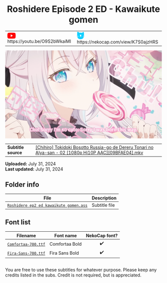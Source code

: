 
<h1 align='center'>Roshidere Episode 2 ED - Kawaikute gomen</h1>

<table align='center'>
    <tr>
        <td> <img src='../.img/youtube.svg' alt='YouTube' width=27 align='center'> &nbsp https://youtu.be/O9S2bWkaiMI </td>
        <td> <img src='../.img/nekocap.svg' alt='NekoCap' width=23 align='center'> &nbsp https://nekocap.com/view/K7S0ajzHRS </td>
    </tr>
</table>

[![](./preview.webp)](https://www.youtube.com/watch?v=O9S2bWkaiMI&nekocap=K7S0ajzHRS)

<table align='center'>
    <tr>
        <!-- Translation -->
        <td><b>Subtitle source</b></td>
        <!--  [[Chihiro] Tokidoki Bosotto Russia-go de Dereru Tonari no Alya-san - 02 [1080p Hi10P AAC][09BFAE04].mkv](https://nyaa.si/view/1847496) -->
        <td><a href="https://nyaa.si/view/1847496">[Chihiro] Tokidoki Bosotto Russia-go de Dereru Tonari no Alya-san - 02 [1080p Hi10P AAC][09BFAE04].mkv</a></td>
    </tr>
</table>

**Uploaded:** July 31, 2024  
**Last updated:** July 31, 2024

<!-- Description goes here -->

## Folder info

| File | Description |
| ---- | ----------- |
[`Roshidere ep2 ed kawaikute gomen.ass`](Roshidere%20ep2%20ed%20kawaikute%20gomen.ass) | Subtitle file |

## Font list

| Filename | Font name | NekoCap font? |
| ---- | ---- | :--: |
 [`Comfortaa-700.ttf`](https://github.com/abrokecube/subtitles-fonts/tree/main/NekoCap%20fonts/Comfortaa-700.ttf) | Comfortaa Bold | ✔️ |
 [`Fira-Sans-700.ttf`](https://github.com/abrokecube/subtitles-fonts/tree/main/NekoCap%20fonts/Fira-Sans-700.ttf) | Fira Sans Bold | ✔️ |

<!-- Permissions -->
## 
You are free to use these subtitles for whatever purpose. Please keep any credits listed in the subs. Credit is not required, but is appreciated.

